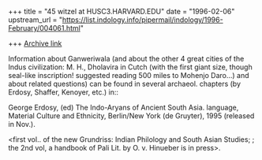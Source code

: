 +++
title = "45 witzel at HUSC3.HARVARD.EDU"
date = "1996-02-06"
upstream_url = "https://list.indology.info/pipermail/indology/1996-February/004061.html"

+++
[Archive link](https://list.indology.info/pipermail/indology/1996-February/004061.html)


Information about Ganweriwala (and about the other 4 great cities of the
Indus civilization: M. H., Dholavira in Cutch (with the first giant size,
though seal-like inscription! suggested reading 500 miles to Mohenjo
Daro...) and about related questions) can be found in several archaeol. 
chapters (by Erdosy, Shaffer, Kenoyer, etc.) in:: 

George Erdosy, (ed)  The Indo-Aryans of Ancient 
South Asia. language, Material Culture and Ethnicity, Berlin/New York (de 
Gruyter), 1995 (released in Nov.).

<first vol.. of the new Grundriss: Indian Philology and South Asian 
Studies; ; the 2nd vol, a handbook of Pali Lit. by O. v. Hinueber is in 
press>.











